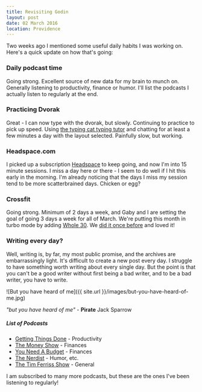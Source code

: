 ```yaml
---
title: Revisiting Godin
layout: post
date: 02 March 2016
location: Providence
---
```


Two weeks ago I mentioned some useful daily habits I was working on. Here's a quick update on how that's going:

### Daily podcast time

Going strong. Excellent source of new data for my brain to munch on. Generally listening to productivity, finance or humor. I'll list the podcasts I actually listen to regularly at the end.

### Practicing Dvorak

Great - I can now type with the dvorak, but slowly. Continuing to practice to pick up speed. Using [the typing cat typing tutor](http://thetypingcat.com/course) and chatting for at least a few minutes a day with the layout selected. Painfully slow, but working.

### Headspace.com

I picked up a subscription [Headspace](https://www.headspace.com) to keep going, and now I'm into 15 minute sessions. I miss a day here or there - I seem to do well if I hit this early in the morning. I'm already noticing that the days I miss my session tend to be more scatterbrained days. Chicken or egg?

### Crossfit

Going strong. Minimum of 2 days a week, and Gaby and I are setting the goal of going 3 days a week for all of March. We're putting this month in turbo mode by adding [Whole 30](http://whole30.com/). We [did it once before](http://whole30food.blogspot.com/) and loved it!

### Writing every day?

Well, writing is, by far, my most public promise, and the archives are embarrassingly light. It's difficult to create a new post every day. I struggle to have something worth writing about every single day. But the point is that you can't be a good writer without first being a bad writer, and to be a bad writer, you have to write.

![But you have heard of me]({{ site.url }}/images/but-you-have-heard-of-me.jpg)

*"but you have heard of me"* - __Pirate__ Jack Sparrow

##### List of Podcasts

* [Getting Things Done](http://gettingthingsdone.com/podcasts/) - Productivity
* [The Money Show](http://themoneyshow.co/) - Finances
* [You Need A Budget](http://www.youneedabudget.com/) - Finances
* [The Nerdist](http://nerdist.com/) - Humor, etc.
* [The Tim Ferriss Show](http://fourhourworkweek.com/) - General

I am subscribed to many more podcasts, but these are the ones I've been listening to regularly!
